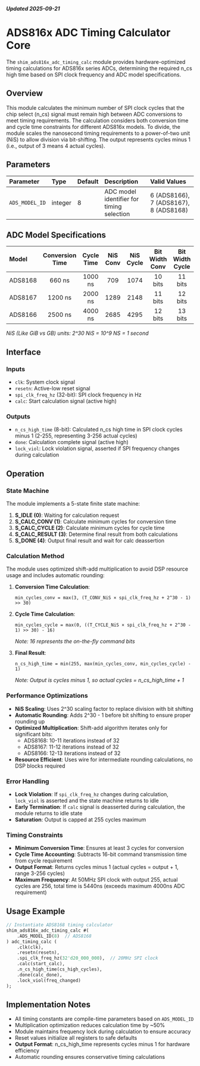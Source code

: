 ***Updated 2025-09-21***
# ADS816x ADC Timing Calculator Core

The `shim_ads816x_adc_timing_calc` module provides hardware-optimized timing calculations for ADS816x series ADCs, determining the required n_cs high time based on SPI clock frequency and ADC model specifications.

## Overview

This module calculates the minimum number of SPI clock cycles that the chip select (n_cs) signal must remain high between ADC conversions to meet timing requirements. The calculation considers both conversion time and cycle time constraints for different ADS816x models. To divide, the module scales the nanosecond timing requirements to a power-of-two unit (NiS) to allow division via bit-shifting. The output represents cycles minus 1 (i.e., output of 3 means 4 actual cycles).

## Parameters

| Parameter      | Type    | Default | Description                                    | Valid Values              |
|:---------------|:--------|:--------|:-----------------------------------------------|:--------------------------|
| `ADS_MODEL_ID` | integer | 8       | ADC model identifier for timing selection     | 6 (ADS8166), 7 (ADS8167), 8 (ADS8168) |

## ADC Model Specifications

| Model    | Conversion Time | Cycle Time | NiS Conv | NiS Cycle | Bit Width Conv | Bit Width Cycle |
|:---------|:---------------:|:----------:|:--------:|:---------:|:--------------:|:---------------:|
| ADS8168  | 660 ns          | 1000 ns    | 709      | 1074      | 10 bits        | 11 bits         |
| ADS8167  | 1200 ns         | 2000 ns    | 1289     | 2148      | 11 bits        | 12 bits         |
| ADS8166  | 2500 ns         | 4000 ns    | 2685     | 4295      | 12 bits        | 13 bits         |

*NiS (Like GiB vs GB) units: 2^30 NiS = 10^9 NS = 1 second*

## Interface

### Inputs
- `clk`: System clock signal
- `resetn`: Active-low reset signal
- `spi_clk_freq_hz` (32-bit): SPI clock frequency in Hz
- `calc`: Start calculation signal (active high)

### Outputs
- `n_cs_high_time` (8-bit): Calculated n_cs high time in SPI clock cycles minus 1 (2-255, representing 3-256 actual cycles)
- `done`: Calculation complete signal (active high)
- `lock_viol`: Lock violation signal, asserted if SPI frequency changes during calculation

## Operation

### State Machine
The module implements a 5-state finite state machine:

1. **S_IDLE (0)**: Waiting for calculation request
2. **S_CALC_CONV (1)**: Calculate minimum cycles for conversion time
3. **S_CALC_CYCLE (2)**: Calculate minimum cycles for cycle time  
4. **S_CALC_RESULT (3)**: Determine final result from both calculations
5. **S_DONE (4)**: Output final result and wait for calc deassertion

### Calculation Method

The module uses optimized shift-add multiplication to avoid DSP resource usage and includes automatic rounding:

1. **Conversion Time Calculation**:
   ```
   min_cycles_conv = max(3, (T_CONV_NiS × spi_clk_freq_hz + 2^30 - 1) >> 30)
   ```

2. **Cycle Time Calculation**:
   ```
   min_cycles_cycle = max(0, ((T_CYCLE_NiS × spi_clk_freq_hz + 2^30 - 1) >> 30) - 16)
   ```
   *Note: 16 represents the on-the-fly command bits*

3. **Final Result**:
   ```
   n_cs_high_time = min(255, max(min_cycles_conv, min_cycles_cycle) - 1)
   ```
   *Note: Output is cycles minus 1, so actual cycles = n_cs_high_time + 1*

### Performance Optimizations

- **NiS Scaling**: Uses 2^30 scaling factor to replace division with bit shifting
- **Automatic Rounding**: Adds 2^30 - 1 before bit shifting to ensure proper rounding up
- **Optimized Multiplication**: Shift-add algorithm iterates only for significant bits:
  - ADS8168: 10-11 iterations instead of 32
  - ADS8167: 11-12 iterations instead of 32  
  - ADS8166: 12-13 iterations instead of 32
- **Resource Efficient**: Uses wire for intermediate rounding calculations, no DSP blocks required

### Error Handling

- **Lock Violation**: If `spi_clk_freq_hz` changes during calculation, `lock_viol` is asserted and the state machine returns to idle
- **Early Termination**: If `calc` signal is deasserted during calculation, the module returns to idle state
- **Saturation**: Output is capped at 255 cycles maximum

### Timing Constraints

- **Minimum Conversion Time**: Ensures at least 3 cycles for conversion
- **Cycle Time Accounting**: Subtracts 16-bit command transmission time from cycle requirement
- **Output Format**: Returns cycles minus 1 (actual cycles = output + 1, range 3-256 cycles)
- **Maximum Frequency**: At 50MHz SPI clock with output 255, actual cycles are 256, total time is 5440ns (exceeds maximum 4000ns ADC requirement)

## Usage Example

```systemverilog
// Instantiate ADS8168 timing calculator
shim_ads816x_adc_timing_calc #(
    .ADS_MODEL_ID(8)  // ADS8168
) adc_timing_calc (
    .clk(clk),
    .resetn(resetn),
    .spi_clk_freq_hz(32'd20_000_000),  // 20MHz SPI clock
    .calc(start_calc),
    .n_cs_high_time(cs_high_cycles),
    .done(calc_done),
    .lock_viol(freq_changed)
);
```

## Implementation Notes

- All timing constants are compile-time parameters based on `ADS_MODEL_ID`
- Multiplication optimization reduces calculation time by ~50%
- Module maintains frequency lock during calculation to ensure accuracy
- Reset values initialize all registers to safe defaults
- **Output Format**: n_cs_high_time represents cycles minus 1 for hardware efficiency
- Automatic rounding ensures conservative timing calculations
